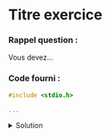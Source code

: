 # Titre exercice

### Rappel question :

Vous devez...

### Code fourni :
~~~c
#include <stdio.h>

...
~~~

<details>
<summary>Solution</summary>

~~~c
Your code
~~~

</details>
